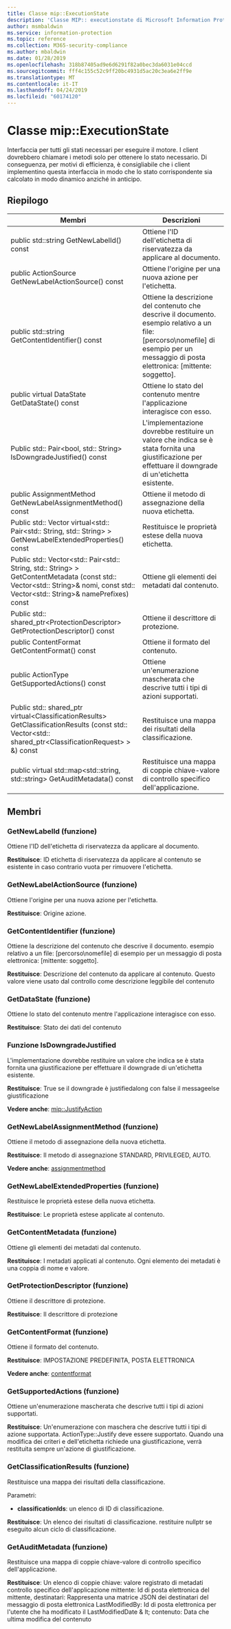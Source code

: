 ```yaml
---
title: Classe mip::ExecutionState
description: 'Classe MIP:: executionstate di Microsoft Information Protection (MIP) SDK vengono documentate.'
author: msmbaldwin
ms.service: information-protection
ms.topic: reference
ms.collection: M365-security-compliance
ms.author: mbaldwin
ms.date: 01/28/2019
ms.openlocfilehash: 318b87405ad9e6d6291f82a0bec3da6031e04ccd
ms.sourcegitcommit: fff4c155c52c9ff20bc4931d5ac20c3ea6e2ff9e
ms.translationtype: MT
ms.contentlocale: it-IT
ms.lasthandoff: 04/24/2019
ms.locfileid: "60174120"
---
```

# <a name="class-mipexecutionstate"></a>Classe mip::ExecutionState 
Interfaccia per tutti gli stati necessari per eseguire il motore.
I client dovrebbero chiamare i metodi solo per ottenere lo stato necessario. Di conseguenza, per motivi di efficienza, è consigliabile che i client implementino questa interfaccia in modo che lo stato corrispondente sia calcolato in modo dinamico anziché in anticipo.
  
## <a name="summary"></a>Riepilogo
 Membri                        | Descrizioni                                
--------------------------------|---------------------------------------------
public std::string GetNewLabelId() const  |  Ottiene l'ID dell'etichetta di riservatezza da applicare al documento.
public ActionSource GetNewLabelActionSource() const  |  Ottiene l'origine per una nuova azione per l'etichetta.
public std::string GetContentIdentifier() const  |  Ottiene la descrizione del contenuto che descrive il documento. esempio relativo a un file: [percorso\nomefile] di esempio per un messaggio di posta elettronica: [mittente: soggetto].
public virtual DataState GetDataState() const  |  Ottiene lo stato del contenuto mentre l'applicazione interagisce con esso.
Public std:: Pair\<bool, std:: String\> IsDowngradeJustified() const  |  L'implementazione dovrebbe restituire un valore che indica se è stata fornita una giustificazione per effettuare il downgrade di un'etichetta esistente.
public AssignmentMethod GetNewLabelAssignmentMethod() const  |  Ottiene il metodo di assegnazione della nuova etichetta.
Public std:: Vector virtual\<std:: Pair\<std:: String, std:: String\> \> GetNewLabelExtendedProperties() const  |  Restituisce le proprietà estese della nuova etichetta.
Public std:: Vector\<std:: Pair\<std:: String, std:: String\> \> GetContentMetadata (const std:: Vector\<std:: String\>& nomi, const std:: Vector\<std:: String\>& namePrefixes) const  |  Ottiene gli elementi dei metadati dal contenuto.
Public std:: shared_ptr\<ProtectionDescriptor\> GetProtectionDescriptor() const  |  Ottiene il descrittore di protezione.
public ContentFormat GetContentFormat() const  |  Ottiene il formato del contenuto.
public ActionType GetSupportedActions() const  |  Ottiene un'enumerazione mascherata che descrive tutti i tipi di azioni supportati.
Public std:: shared_ptr virtual\<ClassificationResults\> GetClassificationResults (const std:: Vector\<std:: shared_ptr\<ClassificationRequest\> \> &) const  |  Restituisce una mappa dei risultati della classificazione.
public virtual std::map\<std::string, std::string\> GetAuditMetadata() const  |  Restituisce una mappa di coppie chiave-valore di controllo specifico dell'applicazione.
  
## <a name="members"></a>Membri
  
### <a name="getnewlabelid-function"></a>GetNewLabelId (funzione)
Ottiene l'ID dell'etichetta di riservatezza da applicare al documento.

  
**Restituisce**: ID etichetta di riservatezza da applicare al contenuto se esistente in caso contrario vuota per rimuovere l'etichetta.
  
### <a name="getnewlabelactionsource-function"></a>GetNewLabelActionSource (funzione)
Ottiene l'origine per una nuova azione per l'etichetta.

  
**Restituisce**: Origine azione.
  
### <a name="getcontentidentifier-function"></a>GetContentIdentifier (funzione)
Ottiene la descrizione del contenuto che descrive il documento. esempio relativo a un file: [percorso\nomefile] di esempio per un messaggio di posta elettronica: [mittente: soggetto].

  
**Restituisce**: Descrizione del contenuto da applicare al contenuto.
Questo valore viene usato dal controllo come descrizione leggibile del contenuto
  
### <a name="getdatastate-function"></a>GetDataState (funzione)
Ottiene lo stato del contenuto mentre l'applicazione interagisce con esso.

  
**Restituisce**: Stato dei dati del contenuto
  
### <a name="isdowngradejustified-function"></a>Funzione IsDowngradeJustified
L'implementazione dovrebbe restituire un valore che indica se è stata fornita una giustificazione per effettuare il downgrade di un'etichetta esistente.

  
**Restituisce**: True se il downgrade è justifiedalong con false il messageelse giustificazione 
  
**Vedere anche**: [mip::JustifyAction](class_mip_justifyaction.md)
  
### <a name="getnewlabelassignmentmethod-function"></a>GetNewLabelAssignmentMethod (funzione)
Ottiene il metodo di assegnazione della nuova etichetta.

  
**Restituisce**: Il metodo di assegnazione STANDARD, PRIVILEGED, AUTO. 
  
**Vedere anche**: [assignmentmethod](mip-enums-and-structs.md#assignmentmethod)
  
### <a name="getnewlabelextendedproperties-function"></a>GetNewLabelExtendedProperties (funzione)
Restituisce le proprietà estese della nuova etichetta.

  
**Restituisce**: Le proprietà estese applicate al contenuto.
  
### <a name="getcontentmetadata-function"></a>GetContentMetadata (funzione)
Ottiene gli elementi dei metadati dal contenuto.

  
**Restituisce**: I metadati applicati al contenuto. Ogni elemento dei metadati è una coppia di nome e valore.
  
### <a name="getprotectiondescriptor-function"></a>GetProtectionDescriptor (funzione)
Ottiene il descrittore di protezione.

  
**Restituisce**: Il descrittore di protezione
  
### <a name="getcontentformat-function"></a>GetContentFormat (funzione)
Ottiene il formato del contenuto.

  
**Restituisce**: IMPOSTAZIONE PREDEFINITA, POSTA ELETTRONICA 
  
**Vedere anche**: [contentformat](mip-enums-and-structs.md#contentformat)
  
### <a name="getsupportedactions-function"></a>GetSupportedActions (funzione)
Ottiene un'enumerazione mascherata che descrive tutti i tipi di azioni supportati.

  
**Restituisce**: Un'enumerazione con maschera che descrive tutti i tipi di azione supportata.
ActionType::Justify deve essere supportato. Quando una modifica dei criteri e dell'etichetta richiede una giustificazione, verrà restituita sempre un'azione di giustificazione.
  
### <a name="getclassificationresults-function"></a>GetClassificationResults (funzione)
Restituisce una mappa dei risultati della classificazione.

Parametri:  
* **classificationIds**: un elenco di ID di classificazione. 



  
**Restituisce**: Un elenco dei risultati di classificazione. restituire nullptr se eseguito alcun ciclo di classificazione.
  
### <a name="getauditmetadata-function"></a>GetAuditMetadata (funzione)
Restituisce una mappa di coppie chiave-valore di controllo specifico dell'applicazione.

  
**Restituisce**: Un elenco di coppie chiave: valore registrato di metadati controllo specifico dell'applicazione mittente: Id di posta elettronica del mittente, destinatari: Rappresenta una matrice JSON dei destinatari del messaggio di posta elettronica LastModifiedBy: Id di posta elettronica per l'utente che ha modificato il LastModifiedDate & lt; contenuto: Data che ultima modifica del contenuto